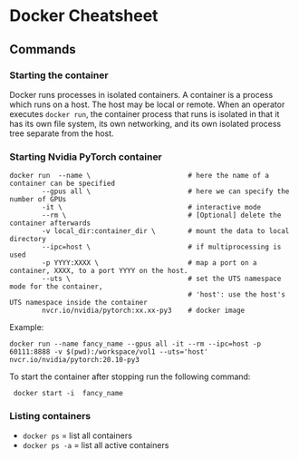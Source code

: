 # Docker Cheatsheet

## Commands

### Starting the container

Docker runs processes in isolated containers. A container is a process which runs on a host. The host may be local or remote. When an operator executes `docker run`, the container process that runs is isolated in that it has its own file system, its own networking, and its own isolated process tree separate from the host.

### Starting Nvidia PyTorch container

```
docker run  --name \                        # here the name of a container can be specified
        --gpus all \                        # here we can specify the number of GPUs
        -it \                               # interactive mode
        --rm \                              # [Optional] delete the container afterwards
        -v local_dir:container_dir \        # mount the data to local directory
        --ipc=host \                        # if multiprocessing is used
        -p YYYY:XXXX \                      # map a port on a container, XXXX, to a port YYYY on the host.
        --uts \                             # set the UTS namespace mode for the container, 
                                            # 'host': use the host's UTS namespace inside the container
        nvcr.io/nvidia/pytorch:xx.xx-py3    # docker image
```

Example:
```
docker run --name fancy_name --gpus all -it --rm --ipc=host -p 60111:8888 -v $(pwd):/workspace/vol1 --uts='host' nvcr.io/nvidia/pytorch:20.10-py3
```

To start the container after stopping run the following command:
```
 docker start -i  fancy_name
``` 

### Listing containers
* `docker ps` = list all containers
* `docker ps -a` = list all active containers
